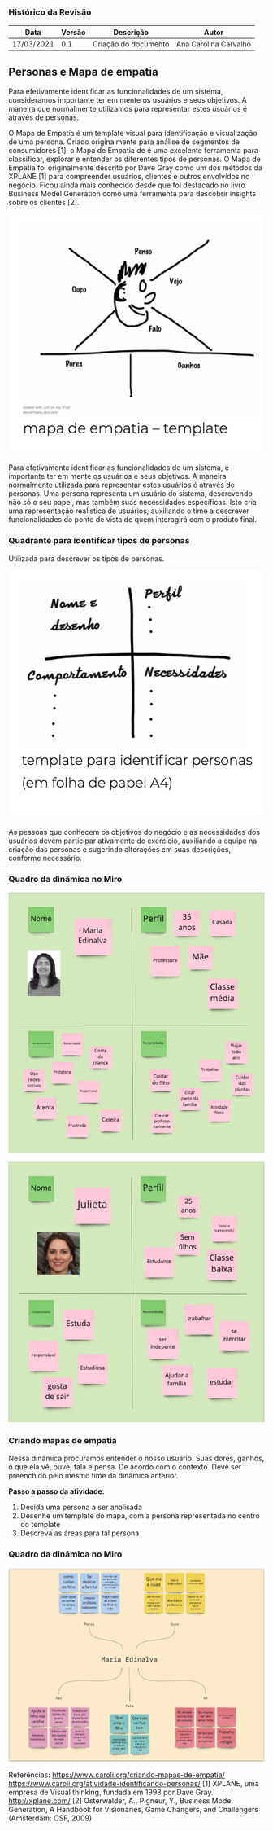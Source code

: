 ### Histórico da Revisão
| Data | Versão | Descrição | Autor |
|---|---|---|---|
| 17/03/2021| 0.1 |Criação do documento | Ana Carolina Carvalho |

## Personas e Mapa de empatia

Para efetivamente identificar as funcionalidades de um sistema, consideramos importante ter em mente os usuários e seus objetivos. A maneira que normalmente utilizamos para representar estes usuários é através de personas.

O Mapa de Empatia é um template visual para identificação e visualização de uma persona. Criado originalmente para análise de segmentos de consumidores [1], o Mapa de Empatia de é uma excelente ferramenta para classificar, explorar e entender os diferentes tipos de personas.
O Mapa de Empatia foi originalmente descrito por Dave Gray como um dos métodos da XPLANE [1] para compreender usuários, clientes e outros envolvidos no negócio. Ficou ainda mais conhecido desde que foi destacado no livro Business Model Generation como uma ferramenta para descobrir insights sobre os clientes [2].

![agenda](../../../img/mapa_empatia.png)

Para efetivamente identificar as funcionalidades de um sistema, é importante ter em mente os usuários e seus objetivos. A maneira normalmente utilizada para representar estes usuários é através de personas.
Uma persona representa um usuário do sistema, descrevendo não só o seu papel, mas também suas necessidades específicas. Isto cria uma representação realística de usuários, auxiliando o time a descrever funcionalidades do ponto de vista de quem interagirá com o produto final.

### Quadrante para identificar tipos de personas

Utilizada para descrever os tipos de personas.

![persona](../../../img/persona.png)

As pessoas que conhecem os objetivos do negócio e as necessidades dos usuários devem participar ativamente do exercício, auxiliando a equipe na criação das personas e sugerindo alterações em suas descrições, conforme necessário.

### Quadro da dinâmica no Miro

![persona](../../../img/persona1.png)

![persona](../../../img/persona2.png)

### Criando mapas de empatia

Nessa dinâmica procuramos entender o nosso usuário. Suas dores, ganhos, o que ela vê, ouve, fala e pensa. De acordo com o contexto. Deve ser preenchido pelo mesmo time da dinâmica anterior. 

**Passo a passo da atividade:**

1. Decida uma persona a ser analisada
2. Desenhe um template do mapa, com a persona representada no centro do template
3. Descreva as áreas para tal persona

### Quadro da dinâmica no Miro

![mapa](../../../img/mapa.png)




Referências:
https://www.caroli.org/criando-mapas-de-empatia/
https://www.caroli.org/atividade-identificando-personas/
[1] XPLANE, uma empresa de Visual thinking, fundada em 1993 por Dave Gray. http://xplane.com/
[2] Osterwalder, A., Pigneur, Y., Business Model Generation, A Handbook for Visionaries, Game Changers, and Challengers (Amsterdam: OSF, 2009)